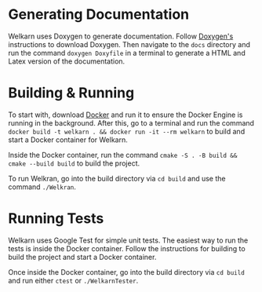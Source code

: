 # Generating Documentation

Welkarn uses Doxygen to generate documentation. Follow [Doxygen's](https://www.doxygen.nl/download.html) instructions to download Doxygen. Then navigate to the `docs` directory and run the command `doxygen Doxyfile` in a terminal to generate a HTML and Latex version of the documentation.

# Building & Running

To start with, download [Docker](https://www.docker.com/products/docker-desktop/) and run it to ensure the Docker Engine is running in the background. After this, go to a terminal and run the command `docker build -t welkarn . && docker run -it --rm welkarn` to build and start a Docker container for Welkarn.

Inside the Docker container, run the command `cmake -S . -B build && cmake --build build` to build the project.

To run Welkran, go into the build directory via `cd build` and use the command `./Welkran`.

# Running Tests

Welkarn uses Google Test for simple unit tests. The easiest way to run the tests is inside the Docker container. Follow the instructions for building to build the project and start a Docker container.

Once inside the Docker container, go into the build directory via `cd build` and run either `ctest` or `./WelkarnTester`.